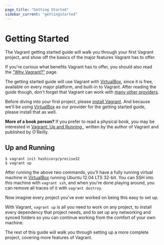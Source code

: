 ```yaml
---
page_title: "Getting Started"
sidebar_current: "gettingstarted"
---
```


# Getting Started

The Vagrant getting started guide will walk you through your first
Vagrant project, and show off the basics of the major features Vagrant
has to offer.

If you're curious what benefits Vagrant has to offer, you
should also read the ["Why Vagrant?"](/v2/why-vagrant/index.html) page.

The getting started guide will use Vagrant with [VirtualBox](http://www.virtualbox.org),
since it is free, available on every major platform, and built-in to
Vagrant. After reading the guide though, don't forget that Vagrant
can work with [many other providers](/v2/getting-started/providers.html).

Before diving into your first project, please [install Vagrant](/v2/installation/index.html).
And because we'll be using [VirtualBox](http://www.virtualbox.org) as our
provider for the getting started guide, please install that as well.

<div class="alert alert-block alert-info">
<p>
<strong>More of a book person?</strong> If you prefer to read a physical
book, you may be interested in
<a href="http://www.amazon.com/gp/product/1449335837/ref=as_li_qf_sp_asin_il_tl?ie=UTF8&camp=1789&creative=9325&creativeASIN=1449335837&linkCode=as2&tag=vagrant-20">
Vagrant: Up and Running
</a>, written by the author of Vagrant and published by O'Reilly.
</p>
</div>

## Up and Running

```
$ vagrant init hashicorp/precise32
$ vagrant up
```

After running the above two commands, you'll have a fully running
virtual machine in [VirtualBox](http://virtualbox.org) running
Ubuntu 12.04 LTS 32-bit. You can SSH into this machine with
`vagrant ssh`, and when you're done playing around, you can remove
all traces of it with `vagrant destroy`.

Now imagine every project you've ever worked on being this easy to
set up.

With Vagrant, `vagrant up` is all you need to work on any project,
to install every dependency that project needs, and to set up any
networking and synced folders so you can continue working from the
comfort of your own machine.

The rest of this guide will walk you through setting up a more
complete project, covering more features of Vagrant.
